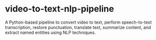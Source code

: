 # video-to-text-nlp-pipeline
A Python-based pipeline to convert video to text, perform speech-to-text transcription, restore punctuation, translate text, summarize content, and extract named entities using NLP techniques.
